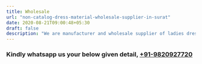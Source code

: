 ```yaml
---
title: Wholesale
url: "non-catalog-dress-material-wholesale-supplier-in-surat"
date: 2020-08-21T09:00:48+05:30
draft: false
description: "We are manufacturer and wholesale supplier of ladies dress material, salwar suit, churidar material from Surat Gujarat. We have our sales office in surat wholesale market. You can visit our shop or can order online. Call or Whatsapp +91-9820927720"
---
```



### Kindly whatsapp us your below given detail, [+91-9820927720](https://wa.me/919820927720)


